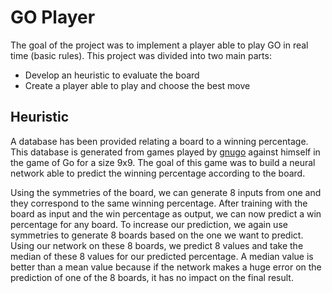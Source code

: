 # GO Player
The goal of the project was to implement a player able to play GO in real time (basic rules). 
This project was divided into two main parts:
* Develop an heuristic to evaluate the board
* Create a player able to play and choose the best move


## Heuristic

A database has been provided relating a board to a winning percentage. This database is generated from games played by [gnugo](https://en.wikipedia.org/wiki/GNU_Go) against himself in the game of Go for a size 9x9. 
The goal of this game was to build a neural network able to predict the winning percentage according to the board. 

Using the symmetries of the board, we can generate 8 inputs from one and they correspond to the same winning percentage. After training with the board as input and the win percentage as output, we can now predict a win percentage for any board. To increase our prediction, we again use symmetries to generate 8 boards based on the one we want to predict. Using our network on these 8 boards, we predict 8 values and take the median of these 8 values for our predicted percentage. A median value is better than a mean value because if the network makes a huge error on the prediction of one of the 8 boards, it has no impact on the final result.
